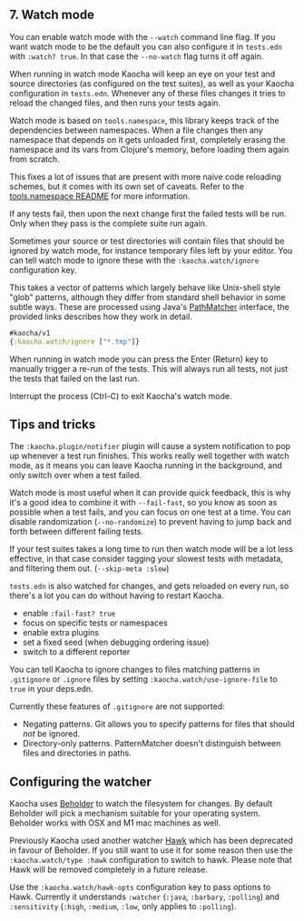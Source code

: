 ## 7. Watch mode

You can enable watch mode with the `--watch` command line flag. If you want
watch mode to be the default you can also configure it in `tests.edn` with
`:watch? true`. In that case the `--no-watch` flag turns it off again.

When running in watch mode Kaocha will keep an eye on your test and source
directories (as configured on the test suites), as well as your Kaocha
configuration in `tests.edn`. Whenever any of these files changes it tries to
reload the changed files, and then runs your tests again.

Watch mode is based on `tools.namespace`, this library keeps track of the
dependencies between namespaces. When a file changes then any namespace that
depends on it gets unloaded first, completely erasing the namespace and its vars
from Clojure's memory, before loading them again from scratch.

This fixes a lot of issues that are present with more naive code reloading
schemes, but it comes with its own set of caveats. Refer to the [tools.namespace
README](https://github.com/clojure/tools.namespace) for more information.

If any tests fail, then upon the next change first the failed tests will be run.
Only when they pass is the complete suite run again.

Sometimes your source or test directories will contain files that should be
ignored by watch mode, for instance temporary files left by your editor. You can
tell watch mode to ignore these with the `:kaocha.watch/ignore` configuration
key.

This takes a vector of patterns which largely behave like Unix-shell style
"glob" patterns, although they differ from standard shell behavior in some
subtle ways. These are processed using Java's
[PathMatcher](https://docs.oracle.com/javase/10/docs/api/java/nio/file/FileSystem.html#getPathMatcher(java.lang.String))
interface, the provided links describes how they work in detail.

``` clojure
#kaocha/v1
{:kaocha.watch/ignore ["*.tmp"]}
```

When running in watch mode you can press the Enter (Return) key to manually
trigger a re-run of the tests. This will always run all tests, not just the
tests that failed on the last run.

Interrupt the process (Ctrl-C) to exit Kaocha's watch mode.

## Tips and tricks

The `:kaocha.plugin/notifier` plugin will cause a system notification to pop up
whenever a test run finishes. This works really well together with watch mode,
as it means you can leave Kaocha running in the background, and only switch over
when a test failed.

Watch mode is most useful when it can provide quick feedback, this is why it's a
good idea to combine it with `--fail-fast`, so you know as soon as possible when
a test fails, and you can focus on one test at a time. You can disable
randomization (`--no-randomize`) to prevent having to jump back and forth
between different failing tests.

If your test suites takes a long time to run then watch mode will be a lot less
effective, in that case consider tagging your slowest tests with metadata, and
filtering them out. (`--skip-meta :slow`)

`tests.edn` is also watched for changes, and gets reloaded on every run, so
there's a lot you can do without having to restart Kaocha.

- enable `:fail-fast? true`
- focus on specific tests or namespaces
- enable extra plugins
- set a fixed seed (when debugging ordering issue)
- switch to a different reporter

You can tell Kaocha to ignore changes to files matching patterns in `.gitignore`
or `.ignore` files by setting `:kaocha.watch/use-ignore-file` to `true` in your deps.edn.

Currently these features of `.gitignore` are not supported:
- Negating patterns. Git allows you to specify patterns for files that should *not* be
    ignored.
- Directory-only patterns. PatternMatcher doesn't distinguish between files and
    directories in paths.

## Configuring the watcher

Kaocha uses [Beholder](https://github.com/nextjournal/beholder) to watch the
filesystem for changes. By default Beholder will pick a mechanism suitable for
your operating system. Beholder works with OSX and M1 mac machines as well.

Previously Kaocha used another watcher [Hawk](https://github.com/wkf/hawk) which
has been deprecated in favour of Beholder. If you still want to use it for some
reason then use the `:kaocha.watch/type :hawk` configuration to switch to hawk.
Please note that Hawk will be removed completely in a future release.

Use the `:kaocha.watch/hawk-opts` configuration key to pass options to Hawk.
Currently it understands `:watcher` (`:java`, `:barbary`, `:polling`) and
`:sensitivity` (`:high`, `:medium`, `:low`, only applies to `:polling`).

